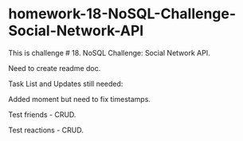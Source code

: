 # homework-18-NoSQL-Challenge-Social-Network-API
This is challenge # 18. NoSQL Challenge: Social Network API.

Need to create readme doc.

Task List and Updates still needed:

Added moment but need to fix timestamps.

Test friends - CRUD.

Test reactions - CRUD.

